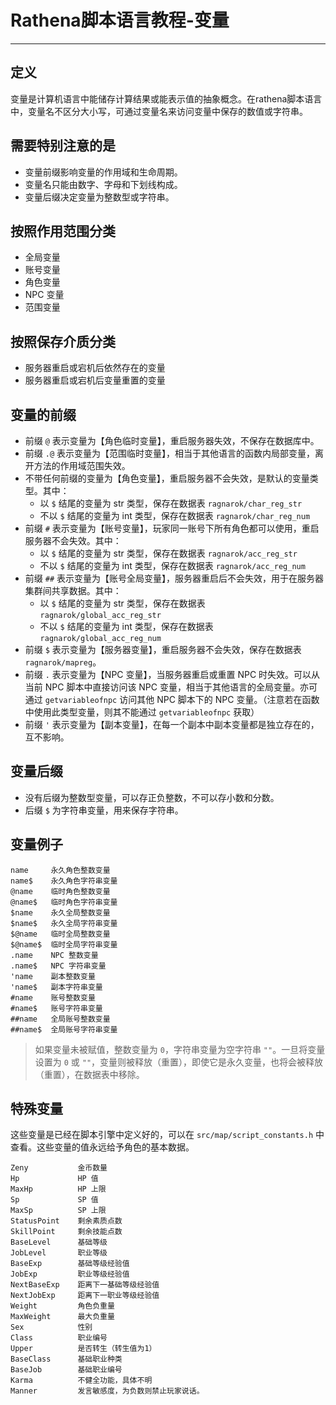 # Rathena脚本语言教程-变量

------

## 定义

变量是计算机语言中能储存计算结果或能表示值的抽象概念。在rathena脚本语言中，变量名不区分大小写，可通过变量名来访问变量中保存的数值或字符串。


## 需要特别注意的是

- 变量前缀影响变量的作用域和生命周期。
- 变量名只能由数字、字母和下划线构成。
- 变量后缀决定变量为整数型或字符串。


## 按照作用范围分类

- 全局变量
- 账号变量
- 角色变量
- NPC 变量
- 范围变量

## 按照保存介质分类

- 服务器重启或宕机后依然存在的变量
- 服务器重启或宕机后变量重置的变量


## 变量的前缀

- 前缀 `@` 表示变量为【角色临时变量】，重启服务器失效，不保存在数据库中。
- 前缀 `.@` 表示变量为【范围临时变量】，相当于其他语言的函数内局部变量，离开方法的作用域范围失效。
- 不带任何前缀的变量为【角色变量】，重启服务器不会失效，是默认的变量类型。其中：
    - 以 `$` 结尾的变量为 str 类型，保存在数据表 `ragnarok/char_reg_str`
    - 不以 `$` 结尾的变量为 int 类型，保存在数据表 `ragnarok/char_reg_num`
- 前缀 `#` 表示变量为【账号变量】，玩家同一账号下所有角色都可以使用，重启服务器不会失效。其中：
    - 以 `$` 结尾的变量为 str 类型，保存在数据表 `ragnarok/acc_reg_str`
    - 不以 `$` 结尾的变量为 int 类型，保存在数据表 `ragnarok/acc_reg_num`
- 前缀 `##` 表示变量为【账号全局变量】，服务器重启后不会失效，用于在服务器集群间共享数据。其中：
    - 以 `$` 结尾的变量为 str 类型，保存在数据表 `ragnarok/global_acc_reg_str`
    - 不以 `$` 结尾的变量为 int 类型，保存在数据表 `ragnarok/global_acc_reg_num`
- 前缀 `$` 表示变量为【服务器变量】，重启服务器不会失效，保存在数据表 `ragnarok/mapreg`。
- 前缀 `.` 表示变量为【NPC 变量】，当服务器重启或重置 NPC 时失效。可以从当前 NPC 脚本中直接访问该 NPC 变量，相当于其他语言的全局变量。亦可通过 `getvariableofnpc` 访问其他 NPC 脚本下的 NPC 变量。（注意若在函数中使用此类型变量，则其不能通过 `getvariableofnpc` 获取）
- 前缀 `'` 表示变量为【副本变量】，在每一个副本中副本变量都是独立存在的，互不影响。


## 变量后缀

- 没有后缀为整数型变量，可以存正负整数，不可以存小数和分数。
- 后缀 `$` 为字符串变量，用来保存字符串。


## 变量例子

```
name     永久角色整数变量
name$    永久角色字符串变量
@name    临时角色整数变量
@name$   临时角色字符串变量
$name    永久全局整数变量
$name$   永久全局字符串变量
$@name   临时全局整数变量
$@name$  临时全局字符串变量
.name    NPC 整数变量
.name$   NPC 字符串变量
'name    副本整数变量
'name$   副本字符串变量
#name    账号整数变量
#name$   账号字符串变量
##name   全局账号整数变量
##name$  全局账号字符串变量
```

    
> 如果变量未被赋值，整数变量为 `0`，字符串变量为空字符串 `""`。一旦将变量设置为 `0` 或 `""`，变量则被释放（重置），即使它是永久变量，也将会被释放（重置），在数据表中移除。



## 特殊变量

这些变量是已经在脚本引擎中定义好的，可以在 `src/map/script_constants.h` 中查看。这些变量的值永远给予角色的基本数据。

```
Zeny           金币数量 
Hp             HP 值 
MaxHp          HP 上限 
Sp             SP 值 
MaxSp          SP 上限 
StatusPoint    剩余素质点数 
SkillPoint     剩余技能点数 
BaseLevel      基础等级 
JobLevel       职业等级 
BaseExp        基础等级经验值 
JobExp         职业等级经验值 
NextBaseExp    距离下一基础等级经验值 
NextJobExp     距离下一职业等级经验值 
Weight         角色负重量 
MaxWeight      最大负重量 
Sex            性别
Class          职业编号 
Upper          是否转生（转生值为1） 
BaseClass      基础职业种类 
BaseJob        基础职业编号 
Karma          不健全功能，具体不明 
Manner         发言敏感度，为负数则禁止玩家说话。
```